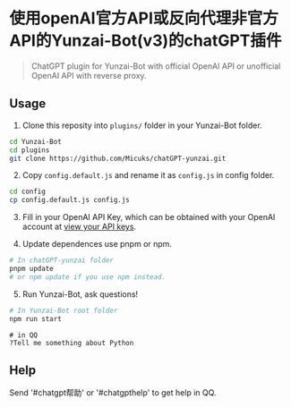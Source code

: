 # 使用openAI官方API或反向代理非官方API的Yunzai-Bot(v3)的chatGPT插件
> ChatGPT plugin for Yunzai-Bot with official OpenAI API or unofficial OpenAI API with reverse proxy.

## Usage

1. Clone this reposity into `plugins/` folder in your Yunzai-Bot folder.
```bash
cd Yunzai-Bot
cd plugins
git clone https://github.com/Micuks/chatGPT-yunzai.git
```

2. Copy `config.default.js` and rename it as `config.js` in config folder.
```bash
cd config
cp config.default.js config.js
```

3. Fill in your OpenAI API Key, which can be obtained with your OpenAI account at [view your API keys](https://platform.openai.com/account/api-keys).

4. Update dependences use pnpm or npm.
```bash
# In chatGPT-yunzai folder
pnpm update
# or npm update if you use npm instead.
```

5. Run Yunzai-Bot, ask questions!
```bash
# In Yunzai-Bot root folder
npm run start
```

```
# in QQ
?Tell me something about Python
```

## Help

Send '#chatgpt帮助' or '#chatgpthelp' to get help in QQ.
